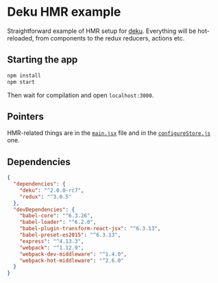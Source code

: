 # Deku HMR example

Straightforward example of HMR setup for [deku](https://github.com/dekujs/deku). Everything will be hot-reloaded, from components to the redux reducers, actions etc.

## Starting the app

```bash
npm install
npm start
```

Then wait for compilation and open `localhost:3000`.

## Pointers

HMR-related things are in the [`main.jsx`](main.jsx) file and in the [`configureStore.js`](configureStore.js) one.

## Dependencies

```json
{
  "dependencies": {
    "deku": "^2.0.0-rc7",
    "redux": "^3.0.5"
  },
  "devDependencies": {
    "babel-core": "^6.3.26",
    "babel-loader": "^6.2.0",
    "babel-plugin-transform-react-jsx": "^6.3.13",
    "babel-preset-es2015": "^6.3.13",
    "express": "^4.13.3",
    "webpack": "^1.12.9",
    "webpack-dev-middleware": "^1.4.0",
    "webpack-hot-middleware": "^2.6.0"
  }
}
```
